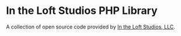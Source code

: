 # In the Loft Studios PHP Library

A collection of open source code provided by [In the Loft Studios, LLC](http://intheloftstudios.com/).

